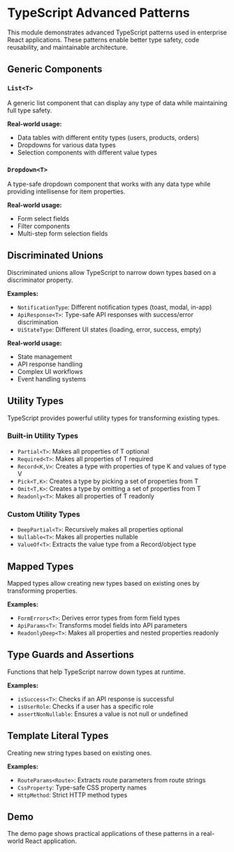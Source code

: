 # TypeScript Advanced Patterns

This module demonstrates advanced TypeScript patterns used in enterprise React applications. These patterns enable better type safety, code reusability, and maintainable architecture.

## Generic Components

### `List<T>`
A generic list component that can display any type of data while maintaining full type safety.

**Real-world usage:**
- Data tables with different entity types (users, products, orders)
- Dropdowns for various data types
- Selection components with different value types

### `Dropdown<T>`
A type-safe dropdown component that works with any data type while providing intellisense for item properties.

**Real-world usage:**
- Form select fields
- Filter components
- Multi-step form selection fields

## Discriminated Unions

Discriminated unions allow TypeScript to narrow down types based on a discriminator property.

**Examples:**
- `NotificationType`: Different notification types (toast, modal, in-app)
- `ApiResponse<T>`: Type-safe API responses with success/error discrimination
- `UiStateType`: Different UI states (loading, error, success, empty)

**Real-world usage:**
- State management
- API response handling
- Complex UI workflows
- Event handling systems

## Utility Types

TypeScript provides powerful utility types for transforming existing types.

### Built-in Utility Types
- `Partial<T>`: Makes all properties of T optional
- `Required<T>`: Makes all properties of T required
- `Record<K,V>`: Creates a type with properties of type K and values of type V
- `Pick<T,K>`: Creates a type by picking a set of properties from T
- `Omit<T,K>`: Creates a type by omitting a set of properties from T
- `Readonly<T>`: Makes all properties of T readonly

### Custom Utility Types
- `DeepPartial<T>`: Recursively makes all properties optional
- `Nullable<T>`: Makes all properties nullable
- `ValueOf<T>`: Extracts the value type from a Record/object type

## Mapped Types

Mapped types allow creating new types based on existing ones by transforming properties.

**Examples:**
- `FormErrors<T>`: Derives error types from form field types
- `ApiParams<T>`: Transforms model fields into API parameters
- `ReadonlyDeep<T>`: Makes all properties and nested properties readonly

## Type Guards and Assertions

Functions that help TypeScript narrow down types at runtime.

**Examples:**
- `isSuccess<T>`: Checks if an API response is successful
- `isUserRole`: Checks if a user has a specific role
- `assertNonNullable`: Ensures a value is not null or undefined

## Template Literal Types

Creating new string types based on existing ones.

**Examples:**
- `RouteParams<Route>`: Extracts route parameters from route strings
- `CssProperty`: Type-safe CSS property names
- `HttpMethod`: Strict HTTP method types

## Demo

The demo page shows practical applications of these patterns in a real-world React application.